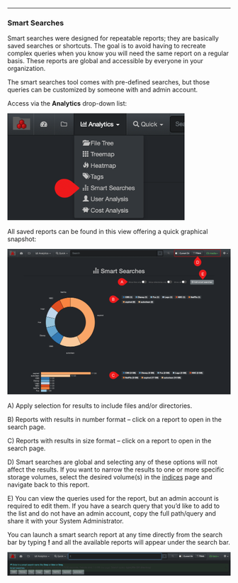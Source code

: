 <p id="smart_searches"></p>

___
### Smart Searches

Smart searches were designed for repeatable reports; they are basically saved searches or shortcuts. The goal is to avoid having to recreate complex queries when you know you will need the same report on a regular basis. These reports are global and accessible by everyone in your organization.

The smart searches  tool comes with pre-defined searches, but those queries can be customized by someone with and admin account.

Access via the  **Analytics**  drop-down list:

<img src="images/image_analytics_smart_searches_access_via_analytics_dropdown.png" width="400">

All saved reports can be found in this view offering a quick graphical snapshot:

![Image: Smart Searches Report Overview](images/image_analytics_smart_searches_report_overview.png)

A) Apply selection for results to include files and/or directories.

B) Reports with results in number format – click on a report to open in the search page.

C) Reports with results in size format – click on a report to open in the search page.

D) Smart searches are global and selecting any of these options will not affect the results. If you want to narrow the results to one or more specific storage volumes, select the desired volume(s) in the [indices](#indices)  page and navigate back to this report.

E) You can view the queries used for the report, but an admin account is required to edit them. If you have a search query that you’d like to add to the list and do not have an admin account, copy the full path/query and share it with your System Administrator.

You can launch a smart search report at any time directly from the search bar by typing  **!**  and all the available reports will appear under the search bar.

![Image: Launching Smart Searches from the Search Bar](images/image_analytics_smart_searches_launch_from_search_bar.png)
